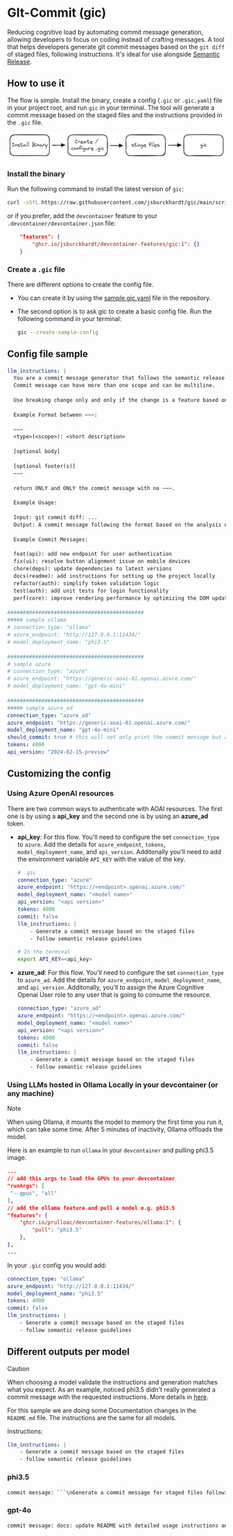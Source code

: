 # GIt-Commit (gic)

Reducing cognitive load by automating commit message generation, allowing developers to focus on coding instead of crafting messages. A tool that helps developers generate git commit messages based on the `git diff` of staged files, following instructions. It's ideal for use alongside [Semantic Release](https://github.com/semantic-release/semantic-release).

## How to use it

The flow is simple. Install the binary, create a config (`.gic` or `.gic.yaml`) file in your project root, and run `gic` in your terminal. The tool will generate a commit message based on the staged files and the instructions provided in the `.gic` file.

![flow](docs/flow.png)

### Install the binary

Run the following command to install the latest version of `gic`:

```bash
curl -sSfL https://raw.githubusercontent.com/jsburckhardt/gic/main/script/install-gic.sh | sh -s
```

or if you prefer, add the `devcontainer` feature to your `.devcontainer/devcontainer.json` file:

```json
    "features": {
        "ghcr.io/jsburckhardt/devcontainer-features/gic:1": {}
    }
```

### Create a `.gic` file

There are different options to create the config file.

- You can create it by using the [sample.gic.yaml](https://raw.githubusercontent.com/jsburckhardt/gic/main/sample.gic.yaml) file in the repository.

- The second option is to ask gic to create a basic config file. Run the following command in your terminal:

    ```bash
    gic --create-sample-config
    ```

## Config file sample

```yaml
llm_instructions: |
  You are a commit message generator that follows the semantic release format based on Angular commit guidelines. The user will provide a git diff, and your task is to analyze the changes and generate a SINGLE appropriate git commit message. The message should clearly indicate the type of changes (e.g., feat, fix, chore, docs, style, refactor, test, build, ci, perf, or revert), a brief summary of the change in imperative mood, and optionally include a scope in parentheses. If applicable, include a body with additional details and a footer with references to any related issues or breaking changes.
  Commit message can have more than one scope and can be multiline.

  Use breaking change only and only if the change is a feature based on code changes.

  Example Format between ~~~:

  ~~~
  <type>(<scope>): <short description>

  [optional body]

  [optional footer(s)]
  ~~~

  return ONLY and ONLY the commit message with no ~~~.

  Example Usage:

  Input: git commit diff: ...
  Output: A commit message following the format based on the analysis of the diff.

  Example Commit Messages:

  feat(api): add new endpoint for user authentication
  fix(ui): resolve button alignment issue on mobile devices
  chore(deps): update dependencies to latest versions
  docs(readme): add instructions for setting up the project locally
  refactor(auth): simplify token validation logic
  test(auth): add unit tests for login functionality
  perf(core): improve rendering performance by optimizing the DOM updates

############################################
##### sample ollama
# connection_type: "ollama"
# azure_endpoint: "http://127.0.0.1:11434/"
# model_deployment_name: "phi3.5"

############################################
# sample azure
# connection_type: "azure"
# azure_endpoint: "https://generic-aoai-01.openai.azure.com/"
# model_deployment_name: "gpt-4o-mini"

############################################
##### sample azure_ad
connection_type: "azure_ad"
azure_endpoint: "https://generic-aoai-01.openai.azure.com/"
model_deployment_name: "gpt-4o-mini"
should_commit: true # this will not only print the commit message but also commit the changes
tokens: 4000
api_version: "2024-02-15-preview"
```

## Customizing the config

### Using Azure OpenAI resources

There are two common ways to authenticate with AOAI resources. The first one is by using a **api_key** and the second one is by using an **azure_ad** token.

- **api_key**: For this flow. You'll need to configure the set `connection_type` to `azure`. Add the details for `azure_endpoint`, `tokens`, `model_deployment_name`, and `api_version`. Additonally you'll need to add the environment variable `API_KEY` with the value of the key.

    ```yaml
    # .gic
    connection_type: "azure"
    azure_endpoint: "https://<endpoint>.openai.azure.com/"
    model_deployment_name: "<model name>"
    api_version: "<api version>"
    tokens: 4000
    commit: false
    llm_instructions: |
        - Generate a commit message based on the staged files
        - follow semantic release guidelines
    ```

    ```bash
    # In the terminal
    export API_KEY=<api_key>
    ```

- **azure_ad**: For this flow. You'll need to configure the set `connection_type` to `azure_ad`. Add the details for `azure_endpoint`, `model_deployment_name`, and `api_version`. Additonally, you'll to assign the Azure Cognitive Openai User role to any user that is going to consume the resource.

    ```yaml
    connection_type: "azure_ad"
    azure_endpoint: "https://<endpoint>.openai.azure.com/"
    model_deployment_name: "<model name>"
    api_version: "<api version>"
    tokens: 4000
    commit: false
    llm_instructions: |
        - Generate a commit message based on the staged files
        - follow semantic release guidelines
    ```

### Using LLMs hosted in Ollama Locally in your devcontainer (or any machine)

>[!NOTE]
>When using Ollama, it mounts the model to memory the first time you run it, which can take some time. After 5 minutes of inactivity, Ollama offloads the model.


Here is an example to run `ollama` in your `devcontainer` and pulling phi3.5 image.

```json
...
// add this args to load the GPUs to your devcontainer
"runArgs": [
 "--gpus", "all"
],
// add the ollama feature and pull a model e.g. phi3.5
"features": {
    "ghcr.io/prulloac/devcontainer-features/ollama:1": {
        "pull": "phi3.5"
    },
},
...
```

In your `.gic` config you would add:

```yaml
connection_type: "ollama"
azure_endpoint: "http://127.0.0.1:11434/"
model_deployment_name: "phi3.5"
tokens: 4000
commit: false
llm_instructions: |
    - Generate a commit message based on the staged files
    - follow semantic release guidelines
```

## Different outputs per model

>[!CAUTION]
>When choosing a model validate the instructions and generation matches what you expect. As an example, noticed phi3.5 didn't really generated a commit message with the requested instructions. More details in [here](#different-outputs-per-model).

For this sample we are doing some Documentation changes in the `README.md` file. The instructions are the same for all models.

Instructions:

```yaml
llm_instructions: |
    - Generate a commit message based on the staged files
    - follow semantic release guidelines
```

### phi3.5

```bash
commit message: ```\nGenerate a commit message for staged files following semantic release guidelines using Ollama locally or Azure Cognitive OpenAI service. The tool, configured through `.gic` config file, auto-generates messages to streamline the process and maintain consistency in your project's history.\n```
```

### gpt-4o

```bash
commit message: docs: update README with detailed usage instructions and config options\n\n- Reorganized sections for better clarity and usability\n- Added installation instructions for the `gic` binary\n- Provided steps for creating and customizing the `.gic` config file\n- Included guidance on using Azure OpenAI resources with different authentication methods\n- Detailed instructions on using LLMs hosted locally via Ollama\n- Enhanced documentation with images and sample commands"
```
